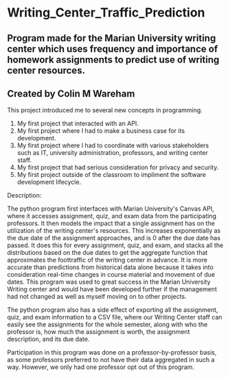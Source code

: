 # Writing_Center_Traffic_Prediction
Program made for the Marian University writing center which uses frequency and importance of homework assignments to predict use of writing center resources.
---------------------------------------------------
Created by Colin M Wareham
---------------------------------------------------
This project introduced me to several new concepts in programming.
1. My first project that interacted with an API.
2. My first project where I had to make a business case for its development.
3. My first project where I had to coordinate with various stakeholders such as IT, university administration, professors, and writing center staff.
4. My first project that had serious consideration for privacy and security.
5. My first project outside of the classroom to impliment the software development lifecycle.

Description:

The python program first interfaces with Marian University's Canvas API, where it accesses assignment, quiz, and exam data from the participating professors.
It then models the impact that a single assignment has on the utilization of the writing center's resources. This increases exponentially as the due date of the assignment approaches, and is 0 after the due date has passed.
It does this for every assignment, quiz, and exam, and stacks all the distributions based on the due dates to get the aggregate function that approximates the foottraffic of the writing center in advance.
It is more accurate than predictions from historical data alone because it takes into consideration real-time changes in course material and movement of due dates.
This program was used to great success in the Marian University Writing center and would have been developed further if the management had not changed as well as myself moving on to other projects.

The python program also has a side effect of exporting all the assignment, quiz, and exam information to a CSV file, where our Writing Center staff can easily see the assignments for the whole semester, along with who the professor is, how much the assignment is worth, the assignment description, and its due date.

Participation in this program was done on a professor-by-professor basis, as some professors preferred to not have their data aggregated in such a way. However, we only had one professor opt out of this program.
